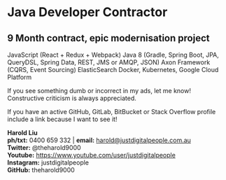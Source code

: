 Java Developer Contractor
======

## 9 Month contract, epic modernisation project

JavaScript (React + Redux + Webpack)
Java 8 (Gradle, Spring Boot, JPA, QueryDSL, Spring Data, REST, JMS or AMQP, JSON)
Axon Framework (CQRS, Event Sourcing)
ElasticSearch
Docker, Kubernetes, Google Cloud Platform

If you see something dumb or incorrect in my ads, let me know! Constructive criticism is always appreciated.

If you have an active GitHub, GitLab, BitBucket or Stack Overflow profile include a link because I want to see it!

**Harold Liu**</br>
**ph/txt:** 0400 659 332 | **email:** harold@justdigitalpeople.com.au</br>
**Twitter:** @theharold9000</br>
**Youtube:** <https://www.youtube.com/user/justdigitalpeople></br>
**Instagram:** justdigitalpeople</br>
**GitHub:** theharold9000</br>